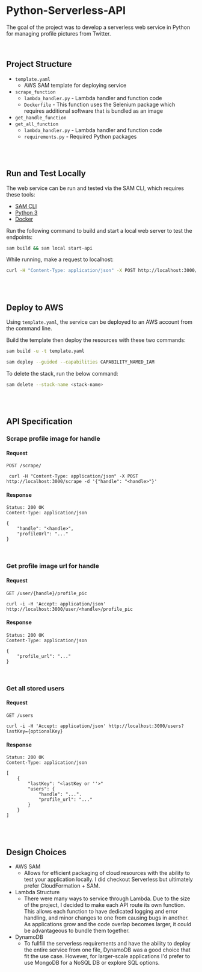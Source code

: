# Python-Serverless-API

The goal of the project was to develop a serverless web service in Python for managing profile pictures from Twitter. 

<br>

## Project Structure

- `template.yaml`
    - AWS SAM template for deploying service
- `scrape_function`
    - `lambda_handler.py` - Lambda handler and function code
    - `Dockerfile` - This function uses the Selenium package which requires additional software that is bundled as an image
- `get_handle_function`
- `get_all_function`
    - `lambda_handler.py` - Lambda handler and function code
    - `requirements.py` - Required Python packages

<br>
<br>

## Run and Test Locally

The web service can be run and tested via the SAM CLI, which requires these tools:

* [SAM CLI](https://docs.aws.amazon.com/serverless-application-model/latest/developerguide/serverless-sam-cli-install.html)
* [Python 3](https://www.python.org/downloads/)
* [Docker](https://hub.docker.com/search/?type=edition&offering=community)

Run the following command to build and start a local web server to test the endpoints:

```bash
sam build && sam local start-api
```

While running, make a request to localhost:

```bash
curl -H "Content-Type: application/json" -X POST http://localhost:3000/scrape -d '{"handle": "<handle>"}'
```


<br>
<br>

## Deploy to AWS

Using `template.yaml`, the service can be deployed to an AWS account from the command line.

Build the template then deploy the resources with these two commands:

```bash
sam build -u -t template.yaml 

sam deploy --guided --capabilities CAPABILITY_NAMED_IAM
```


To delete the stack, run the below command:

```bash
sam delete --stack-name <stack-name>
```

<br>
<br>

## API Specification

### Scrape profile image for handle

#### Request
`POST /scrape/`

     curl -H "Content-Type: application/json" -X POST http://localhost:3000/scrape -d '{"handle": "<handle>"}'

#### Response

    Status: 200 OK
    Content-Type: application/json

    {
        "handle": "<handle>", 
        "profileUrl": "..."
    }

<br>

### Get profile image url for handle

#### Request

`GET /user/{handle}/profile_pic`

    curl -i -H 'Accept: application/json' http://localhost:3000/user/<handle>/profile_pic

#### Response

    Status: 200 OK
    Content-Type: application/json

    {
        "profile_url": "..."
    }

<br>

### Get all stored users

#### Request

`GET /users`

    curl -i -H 'Accept: application/json' http://localhost:3000/users?lastKey={optionalKey}

#### Response

    Status: 200 OK
    Content-Type: application/json

    [
        {
            "lastKey": "<lastKey or ''>"
            "users": {
                "handle": "...".
                "profile_url": "..."
            }
        }
    ]

<br>
<br>

## Design Choices

- AWS SAM
    - Allows for efficient packaging of cloud resources with the ability to test your application locally. I did checkout Serverless but ultimately prefer CloudFormation + SAM.
- Lambda Structure
    - There were many ways to service through Lambda. Due to the size of the project, I decided to make each API route its own function. This allows each function to have dedicated logging and error handling, and minor changes to one from causing bugs in another. As applications grow and the code overlap becomes larger, it could be advantageous to bundle them together.
-  DynamoDB
    - To fullfill the serverless requirements and have the ability to deploy the entire service from one file, DynamoDB was a good choice that fit the use case. However, for larger-scale applications I'd prefer to use MongoDB for a NoSQL DB or explore SQL options.
